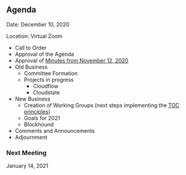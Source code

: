 ## Agenda

Date: December 10, 2020

Location: Virtual Zoom

 - Call to Order
  - Approval of the Agenda
  - Approval of [Minutes from November 12, 2020](https://github.com/reactivefoundation/toc/blob/master/meetings/2020-11-12/minutes.md)
 - Old Business
   - Committee Formation
   - Projects in progress
      - Cloudflow
      - Cloudstate
 - New Business
   - Creation of Working Groups (next steps implementing the [TOC principles](https://docs.google.com/document/d/1lpcHcu34eIZyKqO2GwEE6VOkCLFIWOP2HcwK90Nj7Ts/edit))
   - Goals for 2021
   - Blockhound
 - Comments and Announcements
 - Adjournment

### Next Meeting 
January  14, 2021

